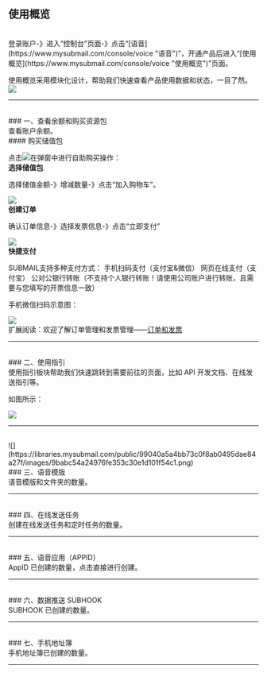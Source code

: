## 使用概览
<br>
登录账户-》进入“控制台”页面-》点击“[语音](https://www.mysubmail.com/console/voice "语音")”，开通产品后进入“[使用概览](https://www.mysubmail.com/console/voice "使用概览")”页面。

使用概览采用模块化设计，帮助我们快速查看产品使用数据和状态，一目了然。
<br>
![](https://libraries.mysubmail.com/public/99040a5a4bb73c0f8ab0495dae84a27f/images/0bd2efdd39ddabde199025a2bc72d4c0.gif)
<br>

------------
<br>
### 一、查看余额和购买资源包
<br>
查看账户余额。
<br>
#### 购买储值包

点击![](https://libraries.mysubmail.com/public/99040a5a4bb73c0f8ab0495dae84a27f/images/e4c5bddb7b007d2236a647cb1ce70d7b.png)在弹窗中进行自助购买操作：
<br>
**选择储值包**

选择储值金额-》增减数量-》点击“加入购物车”。

![](https://libraries.mysubmail.com/public/99040a5a4bb73c0f8ab0495dae84a27f/images/0b0feec26c4b34bbce00deeb1beb288f.gif)
<br>
**创建订单**

确认订单信息-》选择发票信息-》点击“立即支付”

![](https://libraries.mysubmail.com/public/99040a5a4bb73c0f8ab0495dae84a27f/images/b40dee305ec54afb41e6d0f8d8de8f74.gif)
<br>
**快捷支付**

SUBMAIL支持多种支付方式：
手机扫码支付（支付宝&amp;微信）
网页在线支付（支付宝）
公对公银行转账（不支持个人银行转账！请使用公司账户进行转账，且需要与您填写的开票信息一致）

手机微信扫码示意图：

![](https://libraries.mysubmail.com/public/99040a5a4bb73c0f8ab0495dae84a27f/images/3288a4a692f72726d2f03a8ae0132225.gif)
<br>
扩展阅读：欢迎了解订单管理和发票管理——[订单和发票](https://www.mysubmail.com/documents/piRgI "订单和发票")

------------


<br>
### 二、使用指引
<br>
使用指引板块帮助我们快速跳转到需要前往的页面，比如 API 开发文档、在线发送指引等。

如图所示：

![](https://libraries.mysubmail.com/public/99040a5a4bb73c0f8ab0495dae84a27f/images/c8b02e58c5e2b910907b9339ea462df6.png)

------------

<br>
![](https://libraries.mysubmail.com/public/99040a5a4bb73c0f8ab0495dae84a27f/images/9babc54a24976fe353c30e1d101f54c1.png)
<br>
### 三、语音模版
<br>
语音模版和文件夹的数量。

------------


<br>
### 四、在线发送任务
<br>
创建在线发送任务和定时任务的数量。

------------


<br>
### 五、语音应用（APPID）
<br>
AppID 已创建的数量，点击直接进行创建。

------------


<br>
### 六、数据推送 SUBHOOK
<br>
SUBHOOK 已创建的数量。

------------

<br>
### 七、手机地址簿
<br>
手机地址簿已创建的数量。

------------